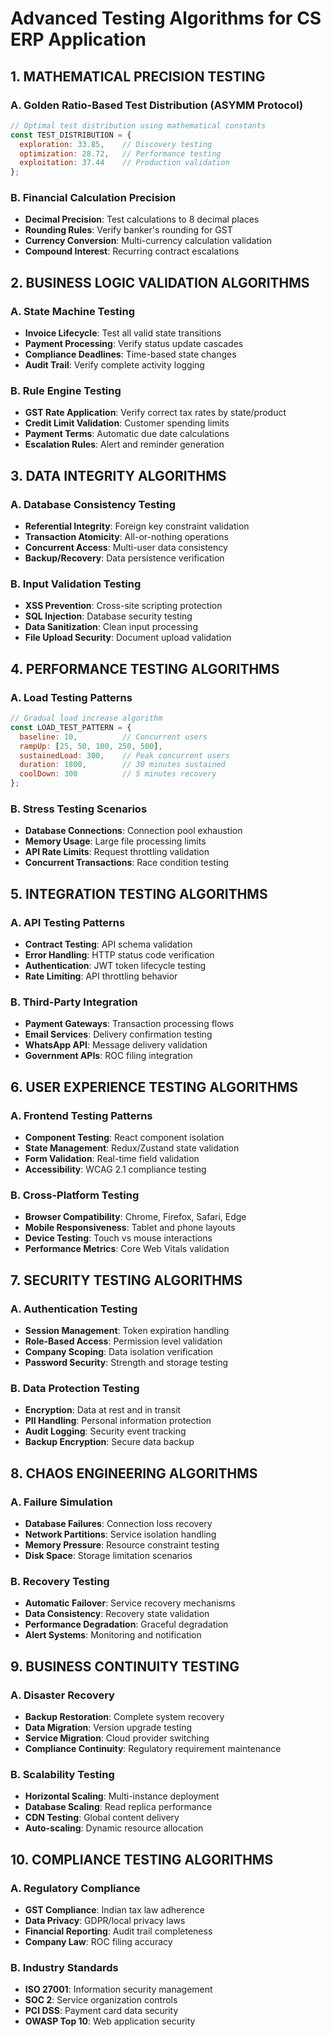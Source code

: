 # Advanced Testing Algorithms for CS ERP Application

## 1. MATHEMATICAL PRECISION TESTING

### A. Golden Ratio-Based Test Distribution (ASYMM Protocol)
```javascript
// Optimal test distribution using mathematical constants
const TEST_DISTRIBUTION = {
  exploration: 33.85,    // Discovery testing
  optimization: 28.72,   // Performance testing
  exploitation: 37.44    // Production validation
};
```

### B. Financial Calculation Precision
- **Decimal Precision**: Test calculations to 8 decimal places
- **Rounding Rules**: Verify banker's rounding for GST
- **Currency Conversion**: Multi-currency calculation validation
- **Compound Interest**: Recurring contract escalations

## 2. BUSINESS LOGIC VALIDATION ALGORITHMS

### A. State Machine Testing
- **Invoice Lifecycle**: Test all valid state transitions
- **Payment Processing**: Verify status update cascades
- **Compliance Deadlines**: Time-based state changes
- **Audit Trail**: Verify complete activity logging

### B. Rule Engine Testing
- **GST Rate Application**: Verify correct tax rates by state/product
- **Credit Limit Validation**: Customer spending limits
- **Payment Terms**: Automatic due date calculations
- **Escalation Rules**: Alert and reminder generation

## 3. DATA INTEGRITY ALGORITHMS

### A. Database Consistency Testing
- **Referential Integrity**: Foreign key constraint validation
- **Transaction Atomicity**: All-or-nothing operations
- **Concurrent Access**: Multi-user data consistency
- **Backup/Recovery**: Data persistence verification

### B. Input Validation Testing
- **XSS Prevention**: Cross-site scripting protection
- **SQL Injection**: Database security testing
- **Data Sanitization**: Clean input processing
- **File Upload Security**: Document upload validation

## 4. PERFORMANCE TESTING ALGORITHMS

### A. Load Testing Patterns
```javascript
// Gradual load increase algorithm
const LOAD_TEST_PATTERN = {
  baseline: 10,          // Concurrent users
  rampUp: [25, 50, 100, 250, 500],
  sustainedLoad: 300,    // Peak concurrent users
  duration: 1800,        // 30 minutes sustained
  coolDown: 300          // 5 minutes recovery
};
```

### B. Stress Testing Scenarios
- **Database Connections**: Connection pool exhaustion
- **Memory Usage**: Large file processing limits
- **API Rate Limits**: Request throttling validation
- **Concurrent Transactions**: Race condition testing

## 5. INTEGRATION TESTING ALGORITHMS

### A. API Testing Patterns
- **Contract Testing**: API schema validation
- **Error Handling**: HTTP status code verification
- **Authentication**: JWT token lifecycle testing
- **Rate Limiting**: API throttling behavior

### B. Third-Party Integration
- **Payment Gateways**: Transaction processing flows
- **Email Services**: Delivery confirmation testing
- **WhatsApp API**: Message delivery validation
- **Government APIs**: ROC filing integration

## 6. USER EXPERIENCE TESTING ALGORITHMS

### A. Frontend Testing Patterns
- **Component Testing**: React component isolation
- **State Management**: Redux/Zustand state validation
- **Form Validation**: Real-time field validation
- **Accessibility**: WCAG 2.1 compliance testing

### B. Cross-Platform Testing
- **Browser Compatibility**: Chrome, Firefox, Safari, Edge
- **Mobile Responsiveness**: Tablet and phone layouts
- **Device Testing**: Touch vs mouse interactions
- **Performance Metrics**: Core Web Vitals validation

## 7. SECURITY TESTING ALGORITHMS

### A. Authentication Testing
- **Session Management**: Token expiration handling
- **Role-Based Access**: Permission level validation
- **Company Scoping**: Data isolation verification
- **Password Security**: Strength and storage testing

### B. Data Protection Testing
- **Encryption**: Data at rest and in transit
- **PII Handling**: Personal information protection
- **Audit Logging**: Security event tracking
- **Backup Encryption**: Secure data backup

## 8. CHAOS ENGINEERING ALGORITHMS

### A. Failure Simulation
- **Database Failures**: Connection loss recovery
- **Network Partitions**: Service isolation handling
- **Memory Pressure**: Resource constraint testing
- **Disk Space**: Storage limitation scenarios

### B. Recovery Testing
- **Automatic Failover**: Service recovery mechanisms
- **Data Consistency**: Recovery state validation
- **Performance Degradation**: Graceful degradation
- **Alert Systems**: Monitoring and notification

## 9. BUSINESS CONTINUITY TESTING

### A. Disaster Recovery
- **Backup Restoration**: Complete system recovery
- **Data Migration**: Version upgrade testing
- **Service Migration**: Cloud provider switching
- **Compliance Continuity**: Regulatory requirement maintenance

### B. Scalability Testing
- **Horizontal Scaling**: Multi-instance deployment
- **Database Scaling**: Read replica performance
- **CDN Testing**: Global content delivery
- **Auto-scaling**: Dynamic resource allocation

## 10. COMPLIANCE TESTING ALGORITHMS

### A. Regulatory Compliance
- **GST Compliance**: Indian tax law adherence
- **Data Privacy**: GDPR/local privacy laws
- **Financial Reporting**: Audit trail completeness
- **Company Law**: ROC filing accuracy

### B. Industry Standards
- **ISO 27001**: Information security management
- **SOC 2**: Service organization controls
- **PCI DSS**: Payment card data security
- **OWASP Top 10**: Web application security